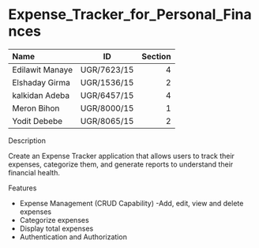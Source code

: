# Expense_Tracker_for_Personal_Finances
| Name | ID  | Section |
| :------------ |:---------------:| -----:|
| Edilawit Manaye   | UGR/7623/15 | 4 |
| Elshaday Girma   | UGR/1536/15 | 2 |
| kalkidan Adeba   | UGR/6457/15 | 4 |
| Meron Bihon   | UGR/8000/15 | 1 |
| Yodit Debebe   | UGR/8065/15 | 2 | 

Description

Create an Expense Tracker application that allows users to track their expenses, categorize them, and generate reports to understand their financial health.

Features
- Expense Management (CRUD Capability)
  -Add, edit, view and delete expenses
- Categorize expenses
- Display total expenses
- Authentication and Authorization
